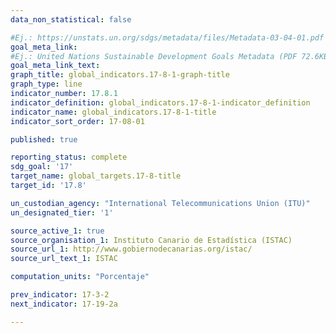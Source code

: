 ```yaml
---
data_non_statistical: false

#Ej.: https://unstats.un.org/sdgs/metadata/files/Metadata-03-04-01.pdf
goal_meta_link: 
#Ej.: United Nations Sustainable Development Goals Metadata (PDF 72.6KB)
goal_meta_link_text:
graph_title: global_indicators.17-8-1-graph-title
graph_type: line
indicator_number: 17.8.1
indicator_definition: global_indicators.17-8-1-indicator_definition
indicator_name: global_indicators.17-8-1-title
indicator_sort_order: 17-08-01

published: true

reporting_status: complete
sdg_goal: '17'
target_name: global_targets.17-8-title
target_id: '17.8'

un_custodian_agency: "International Telecommunications Union (ITU)"
un_designated_tier: '1'

source_active_1: true
source_organisation_1: Instituto Canario de Estadística (ISTAC)
source_url_1: http://www.gobiernodecanarias.org/istac/
source_url_text_1: ISTAC

computation_units: "Porcentaje"

prev_indicator: 17-3-2
next_indicator: 17-19-2a

---
```

